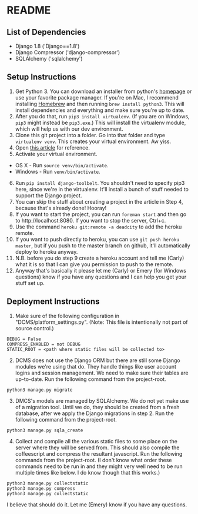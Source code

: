 # README #

## List of Dependencies ##

* Django 1.8 ('Django==1.8')
* Django Compressor ('django-compressor')
* SQLAlchemy ('sqlalchemy')

## Setup Instructions ##

1. Get Python 3. You can download an installer from python's [homepage](https://www.python.org/) or use your favorite package manager. If you're on Mac, I recommend installing [Homebrew](http://brew.sh) and then running `brew install python3`. This will install dependencies and everything and make sure you're up to date.
2. After you do that, run `pip3 install virtualenv`. (If you are on Windows, `pip3` might instead be `pip3.exe`.) This will install the virtualenv module, which will help us with our dev environment.
3. Clone this git project into a folder. Go into that folder and type `virtualenv venv`. This creates your virtual environment. Aw yiss.
4. Open [this article](https://devcenter.heroku.com/articles/getting-started-with-django) for reference.
5. Activate your virtual environment.
  * OS X - Run `source venv/bin/activate`.
  * Windows - Run `venv/bin/activate`.
6. Run `pip install django-toolbelt`. You shouldn't need to specify pip3 here, since we're in the virtualenv. It'll install a bunch of stuff needed to support the Django project.
7. You can skip the stuff about creating a project in the article in Step 4, because that's already done! Hooray!
8. If you want to start the project, you can run `foreman start` and then go to http://localhost:8080. If you want to stop the server, Ctrl+c.
9. Use the command `heroku git:remote -a deadcity` to add the heroku remote.
10. If you want to push directly to heroku, you can use `git push heroku master`, but if you push to the master branch on github, it'll automatically deploy to heroku anyway.
11. N.B. before you do step 9 create a heroku account and tell me (Carly) what it is so that I can give you permission to push to the remote.
12. Anyway that's basically it please let me (Carly) or Emery (for Windows questions) know if you have any questions and I can help you get your stuff set up.


## Deployment Instructions ##

1. Make sure of the following configuration in "DCMS/platform_settings.py". (Note: This file is intentionally not part of source control.)
```
DEBUG = False
COMPRESS_ENABLED = not DEBUG
STATIC_ROOT = <path where static files will be collected to>
```

2. DCMS does not use the Django ORM but there are still some Django modules we're using that do. They handle things like user account logins and session management. We need to make sure their tables are up-to-date. Run the following command from the project-root.
```
python3 manage.py migrate
```

3. DMCS's models are managed by SQLAlchemy. We do not yet make use of a migration tool. Until we do, they should be created from a fresh database, after we apply the Django migrations in step 2. Run the following command from the project-root.
```
python3 manage.py sqla_create
```

4. Collect and compile all the various static files to some place on the server where they will be served from. This should also compile the coffeescript and compress the resultant javascript. Run the following commands from the project-root. (I don't know what order these commands need to be run in and they might very well need to be run multiple times like below. I do know though that this works.)
```
python3 manage.py collectstatic
python3 manage.py compress
python3 manage.py collectstatic
```

I believe that should do it. Let me (Emery) know if you have any questions.
